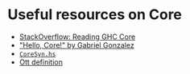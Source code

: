 # Useful resources on Core

* [StackOverflow: Reading GHC Core](http://stackoverflow.com/questions/6121146/reading-ghc-core)
* ["Hello, Core!" by Gabriel Gonzalez](http://www.haskellforall.com/2012/10/hello-core.html)
* [`CoreSyn.hs`](https://github.com/ghc/ghc/blob/8c7250379d0d2bad1d07dfd556812ff7aa2c42e8/compiler/coreSyn/CoreSyn.hs)
* [Ott definition](https://github.com/ghc/ghc/blob/master/docs/core-spec/CoreSyn.ott)
